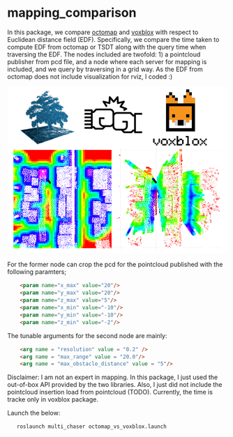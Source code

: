 # mapping_comparison

In this package, we compare [octomap](https://octomap.github.io/) and [voxblox](https://voxblox.readthedocs.io/en/latest/api/library_root.html) 
with respect to Euclidean distance field (EDF).
Specifically, we compare the time taken to compute EDF from octomap or TSDT along with the query time when traversing the EDF. 
The nodes included are twofold: 1) a pointcloud publisher from pcd file, and a node where 
 each server for mapping is included, and we query by traversing in a grid way.
As the EDF from octomap does not include visualization for rviz, I coded :) 
 


<p align = "center">
<img src= "https://github.com/icsl-Jeon/mapping_comparison/blob/master/img/Screenshot from 2020-12-18 11-35-48.png" width="600">
</p>


For the former node can crop the pcd for the pointcloud published with the following paramters;
```html
    <param name="x_max" value="20"/>
    <param name="y_max" value="20"/>
    <param name="z_max" value="5"/>
    <param name="x_min" value="-10"/>
    <param name="y_min" value="-10"/>
    <param name="z_min" value="-2"/>
```
 
The tunable arguments for the second node are mainly: 
```html
    <arg name = "resolution" value = "0.2" />
    <arg name = "max_range" value = "20.0"/>
    <arg name = "max_obstacle_distance" value = "5"/>
```

Disclaimer:
I am not an expert in mapping. In this package, I just used the out-of-box API provided by the two libraries. 
Also, I just did not include the pointcloud insertion load from pointcloud (TODO). Currently, the time is tracke only in voxblox package. 

Launch the below: 

```html
   roslaunch multi_chaser octomap_vs_voxblox.launch 
```








 



